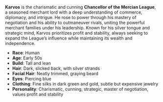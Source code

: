 **Karvos** is the charismatic and cunning **Chancellor of the Mercian League**, a seasoned merchant lord with a deep understanding of commerce, diplomacy, and intrigue. He rose to power through his mastery of negotiation and his ability to outmaneuver rivals, uniting the powerful merchant families under his leadership. Known for his silver tongue and strategic mind, Karvos prioritizes profit and stability, always seeking to expand the League’s influence while maintaining its wealth and independence.

- **Race**: Human
- **Age**: Early 50s
- **Build**: Tall and lean
- **Hair**: Dark, slicked back, with silver strands
- **Facial Hair**: Neatly trimmed, graying beard
- **Eyes**: Piercing blue
- **Clothing**: Fine silks in dark green and gold, subtle but expensive jewelry
- **Personality**: Charismatic, cunning, strategic, master of negotiation, values profit and stability

